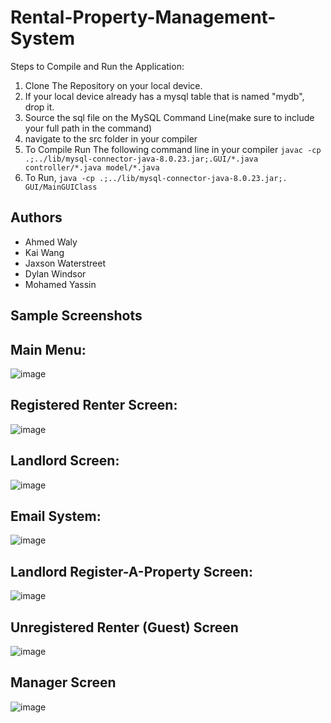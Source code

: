 # Rental-Property-Management-System
Steps to Compile and Run the Application:
  1. Clone The Repository on your local device.
  2. If your local device already has a mysql table that is named "mydb", drop it.
  3. Source the sql file on the MySQL Command Line(make sure to include your full path in the command)
  4. navigate to the src folder in your compiler
  5. To Compile Run The following command line in your compiler ```javac -cp .;../lib/mysql-connector-java-8.0.23.jar;.GUI/*.java controller/*.java model/*.java```
  6. To Run, ```java -cp .;../lib/mysql-connector-java-8.0.23.jar;. GUI/MainGUIClass```
## Authors
* Ahmed Waly
* Kai Wang
* Jaxson Waterstreet
* Dylan Windsor
* Mohamed Yassin

## Sample Screenshots

## Main Menu:

![image](https://user-images.githubusercontent.com/73013959/145513864-858438ab-718b-4216-8284-137f5fe194db.png)

## Registered Renter Screen:

![image](https://user-images.githubusercontent.com/73013959/145513919-0062375b-dcca-4802-972f-a5d0be899bb8.png)

## Landlord Screen:
![image](https://user-images.githubusercontent.com/67707288/145515253-bb32773d-a0f9-439c-87a3-5642bf3361f6.png)

## Email System:

![image](https://user-images.githubusercontent.com/73013959/145513939-c49b4bce-4e34-42ad-874e-03ecb87dd385.png)

## Landlord Register-A-Property Screen:

![image](https://user-images.githubusercontent.com/73013959/145514039-00b68727-94c6-41fb-a21d-0048a095db05.png)

## Unregistered Renter (Guest) Screen
![image](https://user-images.githubusercontent.com/67707288/145514385-9d89e2e0-debb-4e13-8fd2-dafefe815db8.png)

## Manager Screen
![image](https://user-images.githubusercontent.com/67707288/145514491-b47f1e8d-617e-41ba-944b-773d55b57824.png)

